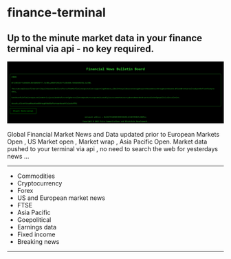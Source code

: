 # finance-terminal

Up to the minute market data in your finance terminal via api - no key required.
-----------------------------------------------------------------------------------------------------------------------------------------------------------------------------------------
![finance-terminal](terminal.png)

Global Financial Market News and Data updated prior to European Markets Open , US Market open , Market wrap , Asia Pacific Open.
Market data pushed to your terminal via api , no need to search the web for yesterdays news ...

__________________________________________________________________________________________________________________________________________________________________________________________
* Commodities
* Cryptocurrency
* Forex
* US and European market news
* FTSE
* Asia Pacific
* Goepolitical
* Earnings data
* Fixed income
* Breaking news
******************************************************************************************************************************************************************************************  
